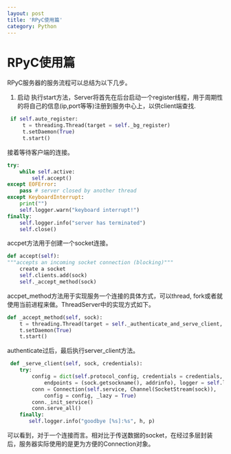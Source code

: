 ```yaml
---
layout: post
title: 'RPyC使用篇'
category: Python
---
```


# RPyC使用篇
RPyC服务器的服务流程可以总结为以下几步。
1. 启动
执行start方法，Server将首先在后台启动一个register线程，用于周期性的将自己的信息(ip,port等等)注册到服务中心上，以供client端查找.

```python
 if self.auto_register:
	 t = threading.Thread(target = self._bg_register)
     t.setDaemon(True)
     t.start()
```

接着等待客户端的连接。

```python
try:
	while self.active:
		self.accept()
except EOFError:
	pass # server closed by another thread
except KeyboardInterrupt:
	print("")
	self.logger.warn("keyboard interrupt!")
finally:
	self.logger.info("server has terminated")
	self.close()
```

accpet方法用于创建一个socket连接。

```python
def accept(self):
"""accepts an incoming socket connection (blocking)"""
	create a socket
	self.clients.add(sock)
	self._accept_method(sock)
```

accpet_method方法用于实现服务一个连接的具体方式，可以thread, fork或者就使用当前进程来做。ThreadServer中的实现方式如下。

```python
def _accept_method(self, sock):
	t = threading.Thread(target = self._authenticate_and_serve_client, args = (sock,))
	t.setDaemon(True)
	t.start()
```

authenticate过后，最后执行server_client方法。

```python
 def _serve_client(self, sock, credentials):
	try:
		config = dict(self.protocol_config, credentials = credentials, 
	        endpoints = (sock.getsockname(), addrinfo), logger = self.logger)
		conn = Connection(self.service, Channel(SocketStream(sock)),
            config = config, _lazy = True)
        conn._init_service()
        conn.serve_all()
	finally:
       self.logger.info("goodbye [%s]:%s", h, p)
```

可以看到，对于一个连接而言。相对比于传送数据的socket，在经过多层封装后，服务器实际使用的是更为方便的Connection对象。